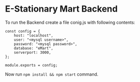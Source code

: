# E-Stationary Mart Backend

To run the Backend create a file conig.js with following contents:
```
const config = {
    host: "localhost",
    user: "<mysql username>",
    password: "<mysql password>",
    database: "eMart",
    serverport: 3000,
};

module.exports = config;
```

Now run `npm install && npm start` command.